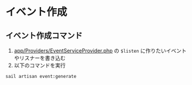 # イベント作成

## イベント作成コマンド

1. [app/Providers/EventServiceProvider.php](../app/Providers/EventServiceProvider.php) の `$listen` に作りたいイベントやリスナーを書き込む
1. 以下のコマンドを実行

```sh
sail artisan event:generate
```
